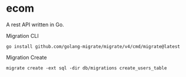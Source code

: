 # ecom
A rest API written in Go.


Migration CLI 
```
go install github.com/golang-migrate/migrate/v4/cmd/migrate@latest
```

Migration Create
```
migrate create -ext sql -dir db/migrations create_users_table
```